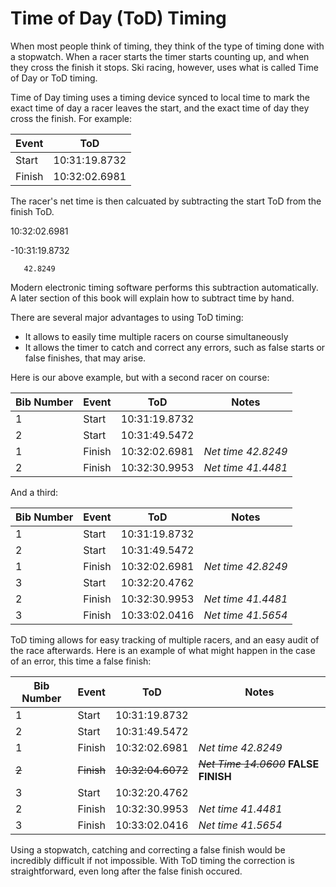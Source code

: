 # Time of Day (ToD) Timing
When most people think of timing, they think of the type of timing done with a stopwatch. When a racer starts the timer starts counting up, and when they cross the finish it stops. Ski racing, however, uses what is called Time of Day or ToD timing.

Time of Day timing uses a timing device synced to local time to mark the exact time of day a racer leaves the start, and the exact time of day they cross the finish. For example:

| Event | ToD |
| ------ | ------ |
| Start | 10:31:19.8732 |
| Finish | 10:32:02.6981 |

The racer's net time is then calcuated by subtracting the start ToD from the finish ToD.

 10:32:02.6981
 
-10:31:19.8732

       42.8249
       
Modern electronic timing software performs this subtraction automatically. A later section of this book will explain how to subtract time by hand.

There are several major advantages to using ToD timing: 
 - It allows to easily time multiple racers on course simultaneously
 - It allows the timer to catch and correct any errors, such as false starts or false finishes, that may arise.
 
 Here is our above example, but with a second racer on course:
 
| Bib Number | Event | ToD | Notes |
| ------ | ------ | ------ | ------ |
| 1 | Start | 10:31:19.8732 | |
| 2 | Start | 10:31:49.5472 | |
| 1 | Finish | 10:32:02.6981 | *Net time 42.8249* |
| 2 | Finish | 10:32:30.9953 | *Net time 41.4481* |

And a third:

| Bib Number | Event | ToD | Notes |
| ------ | ------ | ------ | ------ |
| 1 | Start | 10:31:19.8732 | |
| 2 | Start | 10:31:49.5472 | |
| 1 | Finish | 10:32:02.6981 | *Net time 42.8249* |
| 3 | Start | 10:32:20.4762 | |
| 2 | Finish | 10:32:30.9953 | *Net time 41.4481* |
| 3 | Finish | 10:33:02.0416 | *Net time 41.5654* |

ToD timing allows for easy tracking of multiple racers, and an easy audit of the race afterwards. 
Here is an example of what might happen in the case of an error, this time a false finish:

| Bib Number | Event | ToD | Notes |
| ------ | ------ | ------ | ------ |
| 1 | Start | 10:31:19.8732 | |
| 2 | Start | 10:31:49.5472 | |
| 1 | Finish | 10:32:02.6981 | *Net time 42.8249* |
| ~~2~~| ~~Finish~~ | ~~10:32:04.6072~~ | ~~*Net Time 14.0600*~~ **FALSE FINISH** |
| 3 | Start | 10:32:20.4762 | |
| 2 | Finish | 10:32:30.9953 | *Net time 41.4481* |
| 3 | Finish | 10:33:02.0416 | *Net time 41.5654* |

Using a stopwatch, catching and correcting a false finish would be incredibly difficult if not impossible. With ToD timing the correction is straightforward, even long after the false finish occured.
